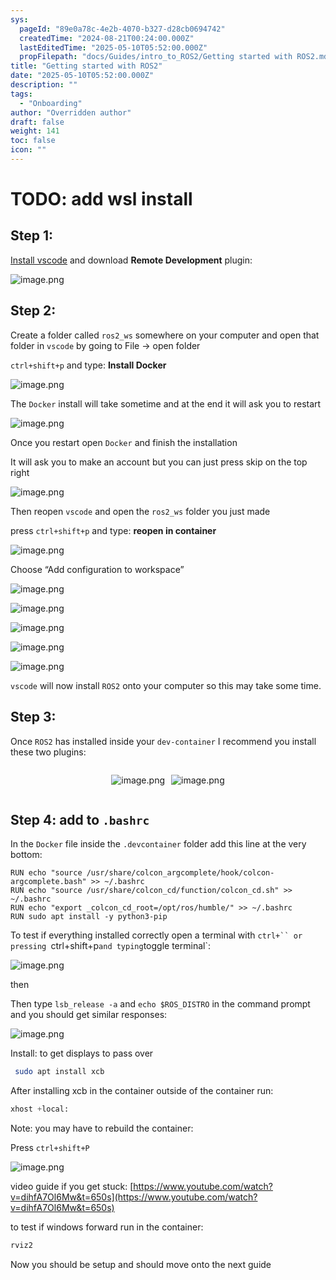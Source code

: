 ```yaml
---
sys:
  pageId: "89e0a78c-4e2b-4070-b327-d28cb0694742"
  createdTime: "2024-08-21T00:24:00.000Z"
  lastEditedTime: "2025-05-10T05:52:00.000Z"
  propFilepath: "docs/Guides/intro_to_ROS2/Getting started with ROS2.md"
title: "Getting started with ROS2"
date: "2025-05-10T05:52:00.000Z"
description: ""
tags:
  - "Onboarding"
author: "Overridden author"
draft: false
weight: 141
toc: false
icon: ""
---
```


# TODO: add wsl install

## Step 1:

[Install vscode](https://code.visualstudio.com/download) and download **Remote Development** plugin:

![image.png](https://prod-files-secure.s3.us-west-2.amazonaws.com/d518164a-d88e-44d1-a4ee-3adb3bd8bce0/efb52993-1881-4a40-b95e-6f020334f022/image.png?X-Amz-Algorithm=AWS4-HMAC-SHA256&X-Amz-Content-Sha256=UNSIGNED-PAYLOAD&X-Amz-Credential=ASIAZI2LB4662YFNGJ6S%2F20250605%2Fus-west-2%2Fs3%2Faws4_request&X-Amz-Date=20250605T041729Z&X-Amz-Expires=3600&X-Amz-Security-Token=IQoJb3JpZ2luX2VjEGQaCXVzLXdlc3QtMiJHMEUCIEPpOMUvYQG5K7sE7zpaljyT%2FIKktrq0kL%2BaT9dPowH7AiEAqoU0cd%2BwNi865AiPv3D6hh0ZqjbEaAjLQQyhnzDTXCYq%2FwMIPRAAGgw2Mzc0MjMxODM4MDUiDMQL7V9HjXMnGvLpSyrcA%2B7EpwoGviNDNvksLhdfutPGoxp2fo6m6fK8VO17FGObNk83tYXbsfWv9%2FGWWK4wrls08U3y5B7IpxvLkWoQhDOLC9Y%2Fv%2BmQVDWqwwxg9qE8sSNCaXhmwIA5UUcr6cwzip0vH%2FStKXfRiQ3lXtLksDftX4bt6w%2FYXvV7ILmXa4HpD%2FcRrjSFpVM09g0M2rOFKKArnY31WjN6Q8PS%2Bx7F%2FiBVD1XSCzI87oYleL0MXd%2BCPEgt9%2F1Rzzb9R19G6SakuQ%2F2WC8EsOMXp9x%2FnPpFRJsB3bzVD9dn0M9raBSG3V%2F9%2F1l%2Frw76xhBNGkOpwVTqGRidpkLy80lBnUGkxkKUrYsJDCx3Qd1RZrhRcjQD0kA%2FsFPCi26YrJkkEkHAf%2BtjIxQ5PRA%2FWCiJWr21KGAJ40IB2zJCLL8sceftlBeplj49AoA%2BirF2hhWOxDfIU9%2Bdvp9JWieFwPaXO%2F37CDgNj8JR5Wl4NvTCVuS6IJO%2BZYOyKq3%2F4ecAHSVXBXCIojQ6Uvvm%2B9cKQwL%2FRFHvqXd3D2%2Bf4x3pDms2RxXu3OIOC6CgOOfDuYapZFehYxlLaEJ%2F99%2FYwLog8%2B9%2Fh9DoBulH70MTNT%2FbZWT8DBof6cKehdfFLNVOwzvQxRoqX8MaMOimhMIGOqUBEnOFnO0HjVq939mME%2Ba5ocP0mqSXFxTYgVmqW34RRQMjEBFE%2BRipsAqmrmgG97TIU3MzHXFR8RpSkAm%2Fu1eeHAA3YN0l%2Brj887nz9DRI9aLgx%2BJMZMsRdu89LUqHvSpHHPwZo8Iq1K3o99W6B0n2DxhlhYCOVn2FYKPosAWR8%2FC%2FRwGrNA%2Fd1MMEHp8jpxvtG5FKWaRxrkzdlCpYuBjm7NOVuVJA&X-Amz-Signature=598354922928c88d6e6582b528677ee8044054ca16ee1c0d0a7e3c8cdb9117ba&X-Amz-SignedHeaders=host&x-id=GetObject)

## Step 2:

Create a folder called `ros2_ws` somewhere on your computer and open that folder in `vscode` by going to File → open folder 

`ctrl+shift+p` and type: **Install Docker**

![image.png](https://prod-files-secure.s3.us-west-2.amazonaws.com/d518164a-d88e-44d1-a4ee-3adb3bd8bce0/2269dc0e-1cd5-47ff-bceb-c04ad9b2eab0/image.png?X-Amz-Algorithm=AWS4-HMAC-SHA256&X-Amz-Content-Sha256=UNSIGNED-PAYLOAD&X-Amz-Credential=ASIAZI2LB4662YFNGJ6S%2F20250605%2Fus-west-2%2Fs3%2Faws4_request&X-Amz-Date=20250605T041729Z&X-Amz-Expires=3600&X-Amz-Security-Token=IQoJb3JpZ2luX2VjEGQaCXVzLXdlc3QtMiJHMEUCIEPpOMUvYQG5K7sE7zpaljyT%2FIKktrq0kL%2BaT9dPowH7AiEAqoU0cd%2BwNi865AiPv3D6hh0ZqjbEaAjLQQyhnzDTXCYq%2FwMIPRAAGgw2Mzc0MjMxODM4MDUiDMQL7V9HjXMnGvLpSyrcA%2B7EpwoGviNDNvksLhdfutPGoxp2fo6m6fK8VO17FGObNk83tYXbsfWv9%2FGWWK4wrls08U3y5B7IpxvLkWoQhDOLC9Y%2Fv%2BmQVDWqwwxg9qE8sSNCaXhmwIA5UUcr6cwzip0vH%2FStKXfRiQ3lXtLksDftX4bt6w%2FYXvV7ILmXa4HpD%2FcRrjSFpVM09g0M2rOFKKArnY31WjN6Q8PS%2Bx7F%2FiBVD1XSCzI87oYleL0MXd%2BCPEgt9%2F1Rzzb9R19G6SakuQ%2F2WC8EsOMXp9x%2FnPpFRJsB3bzVD9dn0M9raBSG3V%2F9%2F1l%2Frw76xhBNGkOpwVTqGRidpkLy80lBnUGkxkKUrYsJDCx3Qd1RZrhRcjQD0kA%2FsFPCi26YrJkkEkHAf%2BtjIxQ5PRA%2FWCiJWr21KGAJ40IB2zJCLL8sceftlBeplj49AoA%2BirF2hhWOxDfIU9%2Bdvp9JWieFwPaXO%2F37CDgNj8JR5Wl4NvTCVuS6IJO%2BZYOyKq3%2F4ecAHSVXBXCIojQ6Uvvm%2B9cKQwL%2FRFHvqXd3D2%2Bf4x3pDms2RxXu3OIOC6CgOOfDuYapZFehYxlLaEJ%2F99%2FYwLog8%2B9%2Fh9DoBulH70MTNT%2FbZWT8DBof6cKehdfFLNVOwzvQxRoqX8MaMOimhMIGOqUBEnOFnO0HjVq939mME%2Ba5ocP0mqSXFxTYgVmqW34RRQMjEBFE%2BRipsAqmrmgG97TIU3MzHXFR8RpSkAm%2Fu1eeHAA3YN0l%2Brj887nz9DRI9aLgx%2BJMZMsRdu89LUqHvSpHHPwZo8Iq1K3o99W6B0n2DxhlhYCOVn2FYKPosAWR8%2FC%2FRwGrNA%2Fd1MMEHp8jpxvtG5FKWaRxrkzdlCpYuBjm7NOVuVJA&X-Amz-Signature=7845e7578fddeed6297edb5123917aeba656cd2d3b1bb5f63e599dcba311508f&X-Amz-SignedHeaders=host&x-id=GetObject)

The `Docker` install will take sometime and at the end it will ask you to restart

![image.png](https://prod-files-secure.s3.us-west-2.amazonaws.com/d518164a-d88e-44d1-a4ee-3adb3bd8bce0/ed233f78-be33-4b1f-b89c-9c346c0e961e/image.png?X-Amz-Algorithm=AWS4-HMAC-SHA256&X-Amz-Content-Sha256=UNSIGNED-PAYLOAD&X-Amz-Credential=ASIAZI2LB4662YFNGJ6S%2F20250605%2Fus-west-2%2Fs3%2Faws4_request&X-Amz-Date=20250605T041729Z&X-Amz-Expires=3600&X-Amz-Security-Token=IQoJb3JpZ2luX2VjEGQaCXVzLXdlc3QtMiJHMEUCIEPpOMUvYQG5K7sE7zpaljyT%2FIKktrq0kL%2BaT9dPowH7AiEAqoU0cd%2BwNi865AiPv3D6hh0ZqjbEaAjLQQyhnzDTXCYq%2FwMIPRAAGgw2Mzc0MjMxODM4MDUiDMQL7V9HjXMnGvLpSyrcA%2B7EpwoGviNDNvksLhdfutPGoxp2fo6m6fK8VO17FGObNk83tYXbsfWv9%2FGWWK4wrls08U3y5B7IpxvLkWoQhDOLC9Y%2Fv%2BmQVDWqwwxg9qE8sSNCaXhmwIA5UUcr6cwzip0vH%2FStKXfRiQ3lXtLksDftX4bt6w%2FYXvV7ILmXa4HpD%2FcRrjSFpVM09g0M2rOFKKArnY31WjN6Q8PS%2Bx7F%2FiBVD1XSCzI87oYleL0MXd%2BCPEgt9%2F1Rzzb9R19G6SakuQ%2F2WC8EsOMXp9x%2FnPpFRJsB3bzVD9dn0M9raBSG3V%2F9%2F1l%2Frw76xhBNGkOpwVTqGRidpkLy80lBnUGkxkKUrYsJDCx3Qd1RZrhRcjQD0kA%2FsFPCi26YrJkkEkHAf%2BtjIxQ5PRA%2FWCiJWr21KGAJ40IB2zJCLL8sceftlBeplj49AoA%2BirF2hhWOxDfIU9%2Bdvp9JWieFwPaXO%2F37CDgNj8JR5Wl4NvTCVuS6IJO%2BZYOyKq3%2F4ecAHSVXBXCIojQ6Uvvm%2B9cKQwL%2FRFHvqXd3D2%2Bf4x3pDms2RxXu3OIOC6CgOOfDuYapZFehYxlLaEJ%2F99%2FYwLog8%2B9%2Fh9DoBulH70MTNT%2FbZWT8DBof6cKehdfFLNVOwzvQxRoqX8MaMOimhMIGOqUBEnOFnO0HjVq939mME%2Ba5ocP0mqSXFxTYgVmqW34RRQMjEBFE%2BRipsAqmrmgG97TIU3MzHXFR8RpSkAm%2Fu1eeHAA3YN0l%2Brj887nz9DRI9aLgx%2BJMZMsRdu89LUqHvSpHHPwZo8Iq1K3o99W6B0n2DxhlhYCOVn2FYKPosAWR8%2FC%2FRwGrNA%2Fd1MMEHp8jpxvtG5FKWaRxrkzdlCpYuBjm7NOVuVJA&X-Amz-Signature=6f98dde71a1e9b22f193f683d299768c983b0561d39b58f569123a2609d8d2f5&X-Amz-SignedHeaders=host&x-id=GetObject)

Once you restart open `Docker` and finish the installation

It will ask you to make an account but you can just press skip on the top right

![image.png](https://prod-files-secure.s3.us-west-2.amazonaws.com/d518164a-d88e-44d1-a4ee-3adb3bd8bce0/21010ad9-1659-4fd9-9f59-9932a09b2a3d/image.png?X-Amz-Algorithm=AWS4-HMAC-SHA256&X-Amz-Content-Sha256=UNSIGNED-PAYLOAD&X-Amz-Credential=ASIAZI2LB4662YFNGJ6S%2F20250605%2Fus-west-2%2Fs3%2Faws4_request&X-Amz-Date=20250605T041729Z&X-Amz-Expires=3600&X-Amz-Security-Token=IQoJb3JpZ2luX2VjEGQaCXVzLXdlc3QtMiJHMEUCIEPpOMUvYQG5K7sE7zpaljyT%2FIKktrq0kL%2BaT9dPowH7AiEAqoU0cd%2BwNi865AiPv3D6hh0ZqjbEaAjLQQyhnzDTXCYq%2FwMIPRAAGgw2Mzc0MjMxODM4MDUiDMQL7V9HjXMnGvLpSyrcA%2B7EpwoGviNDNvksLhdfutPGoxp2fo6m6fK8VO17FGObNk83tYXbsfWv9%2FGWWK4wrls08U3y5B7IpxvLkWoQhDOLC9Y%2Fv%2BmQVDWqwwxg9qE8sSNCaXhmwIA5UUcr6cwzip0vH%2FStKXfRiQ3lXtLksDftX4bt6w%2FYXvV7ILmXa4HpD%2FcRrjSFpVM09g0M2rOFKKArnY31WjN6Q8PS%2Bx7F%2FiBVD1XSCzI87oYleL0MXd%2BCPEgt9%2F1Rzzb9R19G6SakuQ%2F2WC8EsOMXp9x%2FnPpFRJsB3bzVD9dn0M9raBSG3V%2F9%2F1l%2Frw76xhBNGkOpwVTqGRidpkLy80lBnUGkxkKUrYsJDCx3Qd1RZrhRcjQD0kA%2FsFPCi26YrJkkEkHAf%2BtjIxQ5PRA%2FWCiJWr21KGAJ40IB2zJCLL8sceftlBeplj49AoA%2BirF2hhWOxDfIU9%2Bdvp9JWieFwPaXO%2F37CDgNj8JR5Wl4NvTCVuS6IJO%2BZYOyKq3%2F4ecAHSVXBXCIojQ6Uvvm%2B9cKQwL%2FRFHvqXd3D2%2Bf4x3pDms2RxXu3OIOC6CgOOfDuYapZFehYxlLaEJ%2F99%2FYwLog8%2B9%2Fh9DoBulH70MTNT%2FbZWT8DBof6cKehdfFLNVOwzvQxRoqX8MaMOimhMIGOqUBEnOFnO0HjVq939mME%2Ba5ocP0mqSXFxTYgVmqW34RRQMjEBFE%2BRipsAqmrmgG97TIU3MzHXFR8RpSkAm%2Fu1eeHAA3YN0l%2Brj887nz9DRI9aLgx%2BJMZMsRdu89LUqHvSpHHPwZo8Iq1K3o99W6B0n2DxhlhYCOVn2FYKPosAWR8%2FC%2FRwGrNA%2Fd1MMEHp8jpxvtG5FKWaRxrkzdlCpYuBjm7NOVuVJA&X-Amz-Signature=6e79273f7f5e32ed089e7ea283bc4c85dca11240d4e423be5e566355379ed826&X-Amz-SignedHeaders=host&x-id=GetObject)

Then reopen `vscode` and open the `ros2_ws` folder you just made

press `ctrl+shift+p` and type: **reopen in container**

![image.png](https://prod-files-secure.s3.us-west-2.amazonaws.com/d518164a-d88e-44d1-a4ee-3adb3bd8bce0/4e93b8c2-41ad-488c-8095-c74205196118/image.png?X-Amz-Algorithm=AWS4-HMAC-SHA256&X-Amz-Content-Sha256=UNSIGNED-PAYLOAD&X-Amz-Credential=ASIAZI2LB4662YFNGJ6S%2F20250605%2Fus-west-2%2Fs3%2Faws4_request&X-Amz-Date=20250605T041729Z&X-Amz-Expires=3600&X-Amz-Security-Token=IQoJb3JpZ2luX2VjEGQaCXVzLXdlc3QtMiJHMEUCIEPpOMUvYQG5K7sE7zpaljyT%2FIKktrq0kL%2BaT9dPowH7AiEAqoU0cd%2BwNi865AiPv3D6hh0ZqjbEaAjLQQyhnzDTXCYq%2FwMIPRAAGgw2Mzc0MjMxODM4MDUiDMQL7V9HjXMnGvLpSyrcA%2B7EpwoGviNDNvksLhdfutPGoxp2fo6m6fK8VO17FGObNk83tYXbsfWv9%2FGWWK4wrls08U3y5B7IpxvLkWoQhDOLC9Y%2Fv%2BmQVDWqwwxg9qE8sSNCaXhmwIA5UUcr6cwzip0vH%2FStKXfRiQ3lXtLksDftX4bt6w%2FYXvV7ILmXa4HpD%2FcRrjSFpVM09g0M2rOFKKArnY31WjN6Q8PS%2Bx7F%2FiBVD1XSCzI87oYleL0MXd%2BCPEgt9%2F1Rzzb9R19G6SakuQ%2F2WC8EsOMXp9x%2FnPpFRJsB3bzVD9dn0M9raBSG3V%2F9%2F1l%2Frw76xhBNGkOpwVTqGRidpkLy80lBnUGkxkKUrYsJDCx3Qd1RZrhRcjQD0kA%2FsFPCi26YrJkkEkHAf%2BtjIxQ5PRA%2FWCiJWr21KGAJ40IB2zJCLL8sceftlBeplj49AoA%2BirF2hhWOxDfIU9%2Bdvp9JWieFwPaXO%2F37CDgNj8JR5Wl4NvTCVuS6IJO%2BZYOyKq3%2F4ecAHSVXBXCIojQ6Uvvm%2B9cKQwL%2FRFHvqXd3D2%2Bf4x3pDms2RxXu3OIOC6CgOOfDuYapZFehYxlLaEJ%2F99%2FYwLog8%2B9%2Fh9DoBulH70MTNT%2FbZWT8DBof6cKehdfFLNVOwzvQxRoqX8MaMOimhMIGOqUBEnOFnO0HjVq939mME%2Ba5ocP0mqSXFxTYgVmqW34RRQMjEBFE%2BRipsAqmrmgG97TIU3MzHXFR8RpSkAm%2Fu1eeHAA3YN0l%2Brj887nz9DRI9aLgx%2BJMZMsRdu89LUqHvSpHHPwZo8Iq1K3o99W6B0n2DxhlhYCOVn2FYKPosAWR8%2FC%2FRwGrNA%2Fd1MMEHp8jpxvtG5FKWaRxrkzdlCpYuBjm7NOVuVJA&X-Amz-Signature=b9832c7610394b65d97f3a53ea4007cf711d070d1593b7a736dd74e4e7c92454&X-Amz-SignedHeaders=host&x-id=GetObject)

Choose “Add configuration to workspace”

![image.png](https://prod-files-secure.s3.us-west-2.amazonaws.com/d518164a-d88e-44d1-a4ee-3adb3bd8bce0/9560b282-5060-4989-ba37-97e7b2c22476/image.png?X-Amz-Algorithm=AWS4-HMAC-SHA256&X-Amz-Content-Sha256=UNSIGNED-PAYLOAD&X-Amz-Credential=ASIAZI2LB4662YFNGJ6S%2F20250605%2Fus-west-2%2Fs3%2Faws4_request&X-Amz-Date=20250605T041729Z&X-Amz-Expires=3600&X-Amz-Security-Token=IQoJb3JpZ2luX2VjEGQaCXVzLXdlc3QtMiJHMEUCIEPpOMUvYQG5K7sE7zpaljyT%2FIKktrq0kL%2BaT9dPowH7AiEAqoU0cd%2BwNi865AiPv3D6hh0ZqjbEaAjLQQyhnzDTXCYq%2FwMIPRAAGgw2Mzc0MjMxODM4MDUiDMQL7V9HjXMnGvLpSyrcA%2B7EpwoGviNDNvksLhdfutPGoxp2fo6m6fK8VO17FGObNk83tYXbsfWv9%2FGWWK4wrls08U3y5B7IpxvLkWoQhDOLC9Y%2Fv%2BmQVDWqwwxg9qE8sSNCaXhmwIA5UUcr6cwzip0vH%2FStKXfRiQ3lXtLksDftX4bt6w%2FYXvV7ILmXa4HpD%2FcRrjSFpVM09g0M2rOFKKArnY31WjN6Q8PS%2Bx7F%2FiBVD1XSCzI87oYleL0MXd%2BCPEgt9%2F1Rzzb9R19G6SakuQ%2F2WC8EsOMXp9x%2FnPpFRJsB3bzVD9dn0M9raBSG3V%2F9%2F1l%2Frw76xhBNGkOpwVTqGRidpkLy80lBnUGkxkKUrYsJDCx3Qd1RZrhRcjQD0kA%2FsFPCi26YrJkkEkHAf%2BtjIxQ5PRA%2FWCiJWr21KGAJ40IB2zJCLL8sceftlBeplj49AoA%2BirF2hhWOxDfIU9%2Bdvp9JWieFwPaXO%2F37CDgNj8JR5Wl4NvTCVuS6IJO%2BZYOyKq3%2F4ecAHSVXBXCIojQ6Uvvm%2B9cKQwL%2FRFHvqXd3D2%2Bf4x3pDms2RxXu3OIOC6CgOOfDuYapZFehYxlLaEJ%2F99%2FYwLog8%2B9%2Fh9DoBulH70MTNT%2FbZWT8DBof6cKehdfFLNVOwzvQxRoqX8MaMOimhMIGOqUBEnOFnO0HjVq939mME%2Ba5ocP0mqSXFxTYgVmqW34RRQMjEBFE%2BRipsAqmrmgG97TIU3MzHXFR8RpSkAm%2Fu1eeHAA3YN0l%2Brj887nz9DRI9aLgx%2BJMZMsRdu89LUqHvSpHHPwZo8Iq1K3o99W6B0n2DxhlhYCOVn2FYKPosAWR8%2FC%2FRwGrNA%2Fd1MMEHp8jpxvtG5FKWaRxrkzdlCpYuBjm7NOVuVJA&X-Amz-Signature=35216337e0c11f283b7bce40d0419689f8b610b89b07a478d73356dbf90cf0f8&X-Amz-SignedHeaders=host&x-id=GetObject)

![image.png](https://prod-files-secure.s3.us-west-2.amazonaws.com/d518164a-d88e-44d1-a4ee-3adb3bd8bce0/2ee63f81-886b-48e8-a553-dc6e5eac99e4/image.png?X-Amz-Algorithm=AWS4-HMAC-SHA256&X-Amz-Content-Sha256=UNSIGNED-PAYLOAD&X-Amz-Credential=ASIAZI2LB4662YFNGJ6S%2F20250605%2Fus-west-2%2Fs3%2Faws4_request&X-Amz-Date=20250605T041729Z&X-Amz-Expires=3600&X-Amz-Security-Token=IQoJb3JpZ2luX2VjEGQaCXVzLXdlc3QtMiJHMEUCIEPpOMUvYQG5K7sE7zpaljyT%2FIKktrq0kL%2BaT9dPowH7AiEAqoU0cd%2BwNi865AiPv3D6hh0ZqjbEaAjLQQyhnzDTXCYq%2FwMIPRAAGgw2Mzc0MjMxODM4MDUiDMQL7V9HjXMnGvLpSyrcA%2B7EpwoGviNDNvksLhdfutPGoxp2fo6m6fK8VO17FGObNk83tYXbsfWv9%2FGWWK4wrls08U3y5B7IpxvLkWoQhDOLC9Y%2Fv%2BmQVDWqwwxg9qE8sSNCaXhmwIA5UUcr6cwzip0vH%2FStKXfRiQ3lXtLksDftX4bt6w%2FYXvV7ILmXa4HpD%2FcRrjSFpVM09g0M2rOFKKArnY31WjN6Q8PS%2Bx7F%2FiBVD1XSCzI87oYleL0MXd%2BCPEgt9%2F1Rzzb9R19G6SakuQ%2F2WC8EsOMXp9x%2FnPpFRJsB3bzVD9dn0M9raBSG3V%2F9%2F1l%2Frw76xhBNGkOpwVTqGRidpkLy80lBnUGkxkKUrYsJDCx3Qd1RZrhRcjQD0kA%2FsFPCi26YrJkkEkHAf%2BtjIxQ5PRA%2FWCiJWr21KGAJ40IB2zJCLL8sceftlBeplj49AoA%2BirF2hhWOxDfIU9%2Bdvp9JWieFwPaXO%2F37CDgNj8JR5Wl4NvTCVuS6IJO%2BZYOyKq3%2F4ecAHSVXBXCIojQ6Uvvm%2B9cKQwL%2FRFHvqXd3D2%2Bf4x3pDms2RxXu3OIOC6CgOOfDuYapZFehYxlLaEJ%2F99%2FYwLog8%2B9%2Fh9DoBulH70MTNT%2FbZWT8DBof6cKehdfFLNVOwzvQxRoqX8MaMOimhMIGOqUBEnOFnO0HjVq939mME%2Ba5ocP0mqSXFxTYgVmqW34RRQMjEBFE%2BRipsAqmrmgG97TIU3MzHXFR8RpSkAm%2Fu1eeHAA3YN0l%2Brj887nz9DRI9aLgx%2BJMZMsRdu89LUqHvSpHHPwZo8Iq1K3o99W6B0n2DxhlhYCOVn2FYKPosAWR8%2FC%2FRwGrNA%2Fd1MMEHp8jpxvtG5FKWaRxrkzdlCpYuBjm7NOVuVJA&X-Amz-Signature=3cb64536dda150678056fdb232e6e5b29c253dd3993e88a3006b5fecd04a5142&X-Amz-SignedHeaders=host&x-id=GetObject)

![image.png](https://prod-files-secure.s3.us-west-2.amazonaws.com/d518164a-d88e-44d1-a4ee-3adb3bd8bce0/ae1580b2-b048-407e-aed9-b584224a7a04/image.png?X-Amz-Algorithm=AWS4-HMAC-SHA256&X-Amz-Content-Sha256=UNSIGNED-PAYLOAD&X-Amz-Credential=ASIAZI2LB4662YFNGJ6S%2F20250605%2Fus-west-2%2Fs3%2Faws4_request&X-Amz-Date=20250605T041729Z&X-Amz-Expires=3600&X-Amz-Security-Token=IQoJb3JpZ2luX2VjEGQaCXVzLXdlc3QtMiJHMEUCIEPpOMUvYQG5K7sE7zpaljyT%2FIKktrq0kL%2BaT9dPowH7AiEAqoU0cd%2BwNi865AiPv3D6hh0ZqjbEaAjLQQyhnzDTXCYq%2FwMIPRAAGgw2Mzc0MjMxODM4MDUiDMQL7V9HjXMnGvLpSyrcA%2B7EpwoGviNDNvksLhdfutPGoxp2fo6m6fK8VO17FGObNk83tYXbsfWv9%2FGWWK4wrls08U3y5B7IpxvLkWoQhDOLC9Y%2Fv%2BmQVDWqwwxg9qE8sSNCaXhmwIA5UUcr6cwzip0vH%2FStKXfRiQ3lXtLksDftX4bt6w%2FYXvV7ILmXa4HpD%2FcRrjSFpVM09g0M2rOFKKArnY31WjN6Q8PS%2Bx7F%2FiBVD1XSCzI87oYleL0MXd%2BCPEgt9%2F1Rzzb9R19G6SakuQ%2F2WC8EsOMXp9x%2FnPpFRJsB3bzVD9dn0M9raBSG3V%2F9%2F1l%2Frw76xhBNGkOpwVTqGRidpkLy80lBnUGkxkKUrYsJDCx3Qd1RZrhRcjQD0kA%2FsFPCi26YrJkkEkHAf%2BtjIxQ5PRA%2FWCiJWr21KGAJ40IB2zJCLL8sceftlBeplj49AoA%2BirF2hhWOxDfIU9%2Bdvp9JWieFwPaXO%2F37CDgNj8JR5Wl4NvTCVuS6IJO%2BZYOyKq3%2F4ecAHSVXBXCIojQ6Uvvm%2B9cKQwL%2FRFHvqXd3D2%2Bf4x3pDms2RxXu3OIOC6CgOOfDuYapZFehYxlLaEJ%2F99%2FYwLog8%2B9%2Fh9DoBulH70MTNT%2FbZWT8DBof6cKehdfFLNVOwzvQxRoqX8MaMOimhMIGOqUBEnOFnO0HjVq939mME%2Ba5ocP0mqSXFxTYgVmqW34RRQMjEBFE%2BRipsAqmrmgG97TIU3MzHXFR8RpSkAm%2Fu1eeHAA3YN0l%2Brj887nz9DRI9aLgx%2BJMZMsRdu89LUqHvSpHHPwZo8Iq1K3o99W6B0n2DxhlhYCOVn2FYKPosAWR8%2FC%2FRwGrNA%2Fd1MMEHp8jpxvtG5FKWaRxrkzdlCpYuBjm7NOVuVJA&X-Amz-Signature=9a13315a318241e6ee2da2074fd5a31a9b0273c0d52a87227e9bc834d766fc68&X-Amz-SignedHeaders=host&x-id=GetObject)

![image.png](https://prod-files-secure.s3.us-west-2.amazonaws.com/d518164a-d88e-44d1-a4ee-3adb3bd8bce0/53255b28-f75e-430f-b9e3-c0ac8577e42b/image.png?X-Amz-Algorithm=AWS4-HMAC-SHA256&X-Amz-Content-Sha256=UNSIGNED-PAYLOAD&X-Amz-Credential=ASIAZI2LB4662YFNGJ6S%2F20250605%2Fus-west-2%2Fs3%2Faws4_request&X-Amz-Date=20250605T041729Z&X-Amz-Expires=3600&X-Amz-Security-Token=IQoJb3JpZ2luX2VjEGQaCXVzLXdlc3QtMiJHMEUCIEPpOMUvYQG5K7sE7zpaljyT%2FIKktrq0kL%2BaT9dPowH7AiEAqoU0cd%2BwNi865AiPv3D6hh0ZqjbEaAjLQQyhnzDTXCYq%2FwMIPRAAGgw2Mzc0MjMxODM4MDUiDMQL7V9HjXMnGvLpSyrcA%2B7EpwoGviNDNvksLhdfutPGoxp2fo6m6fK8VO17FGObNk83tYXbsfWv9%2FGWWK4wrls08U3y5B7IpxvLkWoQhDOLC9Y%2Fv%2BmQVDWqwwxg9qE8sSNCaXhmwIA5UUcr6cwzip0vH%2FStKXfRiQ3lXtLksDftX4bt6w%2FYXvV7ILmXa4HpD%2FcRrjSFpVM09g0M2rOFKKArnY31WjN6Q8PS%2Bx7F%2FiBVD1XSCzI87oYleL0MXd%2BCPEgt9%2F1Rzzb9R19G6SakuQ%2F2WC8EsOMXp9x%2FnPpFRJsB3bzVD9dn0M9raBSG3V%2F9%2F1l%2Frw76xhBNGkOpwVTqGRidpkLy80lBnUGkxkKUrYsJDCx3Qd1RZrhRcjQD0kA%2FsFPCi26YrJkkEkHAf%2BtjIxQ5PRA%2FWCiJWr21KGAJ40IB2zJCLL8sceftlBeplj49AoA%2BirF2hhWOxDfIU9%2Bdvp9JWieFwPaXO%2F37CDgNj8JR5Wl4NvTCVuS6IJO%2BZYOyKq3%2F4ecAHSVXBXCIojQ6Uvvm%2B9cKQwL%2FRFHvqXd3D2%2Bf4x3pDms2RxXu3OIOC6CgOOfDuYapZFehYxlLaEJ%2F99%2FYwLog8%2B9%2Fh9DoBulH70MTNT%2FbZWT8DBof6cKehdfFLNVOwzvQxRoqX8MaMOimhMIGOqUBEnOFnO0HjVq939mME%2Ba5ocP0mqSXFxTYgVmqW34RRQMjEBFE%2BRipsAqmrmgG97TIU3MzHXFR8RpSkAm%2Fu1eeHAA3YN0l%2Brj887nz9DRI9aLgx%2BJMZMsRdu89LUqHvSpHHPwZo8Iq1K3o99W6B0n2DxhlhYCOVn2FYKPosAWR8%2FC%2FRwGrNA%2Fd1MMEHp8jpxvtG5FKWaRxrkzdlCpYuBjm7NOVuVJA&X-Amz-Signature=b897926a0887ee248801869709ac019919e42769be36a85d9d5a9d4f79d6d56e&X-Amz-SignedHeaders=host&x-id=GetObject)

![image.png](https://prod-files-secure.s3.us-west-2.amazonaws.com/d518164a-d88e-44d1-a4ee-3adb3bd8bce0/7c562767-5af9-4ffb-97d1-327bcdf4ee00/image.png?X-Amz-Algorithm=AWS4-HMAC-SHA256&X-Amz-Content-Sha256=UNSIGNED-PAYLOAD&X-Amz-Credential=ASIAZI2LB4662YFNGJ6S%2F20250605%2Fus-west-2%2Fs3%2Faws4_request&X-Amz-Date=20250605T041729Z&X-Amz-Expires=3600&X-Amz-Security-Token=IQoJb3JpZ2luX2VjEGQaCXVzLXdlc3QtMiJHMEUCIEPpOMUvYQG5K7sE7zpaljyT%2FIKktrq0kL%2BaT9dPowH7AiEAqoU0cd%2BwNi865AiPv3D6hh0ZqjbEaAjLQQyhnzDTXCYq%2FwMIPRAAGgw2Mzc0MjMxODM4MDUiDMQL7V9HjXMnGvLpSyrcA%2B7EpwoGviNDNvksLhdfutPGoxp2fo6m6fK8VO17FGObNk83tYXbsfWv9%2FGWWK4wrls08U3y5B7IpxvLkWoQhDOLC9Y%2Fv%2BmQVDWqwwxg9qE8sSNCaXhmwIA5UUcr6cwzip0vH%2FStKXfRiQ3lXtLksDftX4bt6w%2FYXvV7ILmXa4HpD%2FcRrjSFpVM09g0M2rOFKKArnY31WjN6Q8PS%2Bx7F%2FiBVD1XSCzI87oYleL0MXd%2BCPEgt9%2F1Rzzb9R19G6SakuQ%2F2WC8EsOMXp9x%2FnPpFRJsB3bzVD9dn0M9raBSG3V%2F9%2F1l%2Frw76xhBNGkOpwVTqGRidpkLy80lBnUGkxkKUrYsJDCx3Qd1RZrhRcjQD0kA%2FsFPCi26YrJkkEkHAf%2BtjIxQ5PRA%2FWCiJWr21KGAJ40IB2zJCLL8sceftlBeplj49AoA%2BirF2hhWOxDfIU9%2Bdvp9JWieFwPaXO%2F37CDgNj8JR5Wl4NvTCVuS6IJO%2BZYOyKq3%2F4ecAHSVXBXCIojQ6Uvvm%2B9cKQwL%2FRFHvqXd3D2%2Bf4x3pDms2RxXu3OIOC6CgOOfDuYapZFehYxlLaEJ%2F99%2FYwLog8%2B9%2Fh9DoBulH70MTNT%2FbZWT8DBof6cKehdfFLNVOwzvQxRoqX8MaMOimhMIGOqUBEnOFnO0HjVq939mME%2Ba5ocP0mqSXFxTYgVmqW34RRQMjEBFE%2BRipsAqmrmgG97TIU3MzHXFR8RpSkAm%2Fu1eeHAA3YN0l%2Brj887nz9DRI9aLgx%2BJMZMsRdu89LUqHvSpHHPwZo8Iq1K3o99W6B0n2DxhlhYCOVn2FYKPosAWR8%2FC%2FRwGrNA%2Fd1MMEHp8jpxvtG5FKWaRxrkzdlCpYuBjm7NOVuVJA&X-Amz-Signature=f88b9831eea0b36c70cf991ce24530d84eb149c76cc921398ac50a429c321d94&X-Amz-SignedHeaders=host&x-id=GetObject)

`vscode` will now install `ROS2` onto your computer so this may take some time.

## Step 3:

Once `ROS2` has installed inside your `dev-container` I recommend you install these two plugins:

<div style="display: flex;flex-direction: row; column-gap:10px; max-width: 630px;justify-content: center;">
<div>

![image.png](https://prod-files-secure.s3.us-west-2.amazonaws.com/d518164a-d88e-44d1-a4ee-3adb3bd8bce0/3fc3d550-5a54-4ba1-ba6b-faa01cdb7369/image.png?X-Amz-Algorithm=AWS4-HMAC-SHA256&X-Amz-Content-Sha256=UNSIGNED-PAYLOAD&X-Amz-Credential=ASIAZI2LB4663XCQUPFX%2F20250605%2Fus-west-2%2Fs3%2Faws4_request&X-Amz-Date=20250605T041738Z&X-Amz-Expires=3600&X-Amz-Security-Token=IQoJb3JpZ2luX2VjEGQaCXVzLXdlc3QtMiJGMEQCIDP2HxBiAryhkmdHHTUuhpCxz%2BQQGnHDDnYKXeKhFu2hAiAhyiyN6uSBdCHyKEZHFqB3TdGtKm4UFi2WkI%2BoQG%2B6Rir%2FAwg9EAAaDDYzNzQyMzE4MzgwNSIMLBJiXgpDUhBnqQ9eKtwD2RAoQjUvaOmAy%2BqTCEc77VXaoukCaZC1tle0hLHA5LAQOTKdOGjSwx5q%2B0cUTd6My3bMAK7jLix9b%2FbX1g%2Beaw2kGMEK6sjxEadckgd2Pm3UmkqlBE5iuoPow3hsHpAWmLOg2Ry%2F8h%2BNekeD4N6nNcBpDgm%2Bj4ym%2FL8q1XraQPHoWJREc7pCDQibmJmmVGg%2FmqCrc8bAjVHKNnQYbgi6SiS5abBFoUXj8ZbvpySmaXAH2YtmkonwZBJaauj8c%2FhZ8gF0jA7fbJvxwwwiaaGKgpHSNffCk9bU10ma2Fljg32cWApAeX3%2BKVEOEj2IovppsfwhSvjizrvwwMZUviE3VTYOj%2Bcm9AwQAAVVYejnQG2M%2FB1SFviqzWmVP5uP7aIIP32M%2BlbdVUIdYu7gT4X7rUoptMMJ1vAXQc4gDi%2FJYXp%2FM5Fw0R8hTQuI7cEMtk8f6%2F6SoJXB82qc0HsHV0lh6vvy2vqH12ouEPSSQJIP5edeJi4KGvssQRsX6OyeER%2B7jrfJWaqifZ4gto2Ff8yj43khAVjU9d%2B0MC8MnUDnAJJET27bQHXNktuwDNfW5O3HbWDW1USQO5soH1%2Bm02MQRzjvdhAWaBUoP99oi4BEWGuCA29r7MiCkuHsBVAw2KaEwgY6pgEJ%2Fd3ckENbLZSWNIjS3kwVghWp6h0ewtwbrfDYXm968a6L9QasfWlSRCeWVmHtLOGTxkXg71IdcUpnXP%2FaOQ8oYGr5AAyKOBBAwO4NGJ2Gs7tupN5Bjned49JPlLyNqosZ7Of9341Omt4pY3kZrCTC34FRRv3aqY3dp%2BCSarx0x4EgSLgTmwQr1ahca8EzmeZBbmZcKOeGqDTGQBb62mX4VgU9GAO9&X-Amz-Signature=d1afb8599e3d7ba36da2476817966fba4da1995a8cabf38b91ec1463914148c4&X-Amz-SignedHeaders=host&x-id=GetObject)

</div>
<div>

![image.png](https://prod-files-secure.s3.us-west-2.amazonaws.com/d518164a-d88e-44d1-a4ee-3adb3bd8bce0/d994cc66-13c2-4093-a5a3-f84cf4601a82/image.png?X-Amz-Algorithm=AWS4-HMAC-SHA256&X-Amz-Content-Sha256=UNSIGNED-PAYLOAD&X-Amz-Credential=ASIAZI2LB4666WZ3S7CX%2F20250605%2Fus-west-2%2Fs3%2Faws4_request&X-Amz-Date=20250605T041745Z&X-Amz-Expires=3600&X-Amz-Security-Token=IQoJb3JpZ2luX2VjEGQaCXVzLXdlc3QtMiJIMEYCIQCKdabeYTroVxfThJY%2FGZBsiCq%2Bu3ABzwCyRBF15D%2FEGQIhAOHj6lGSKJzFhbD2tQgd4Nzq%2BOZIP4iacZ3WnKeybgQGKv8DCD0QABoMNjM3NDIzMTgzODA1IgwJjak9V5Fla8iD2zkq3ANqlyu3d4UtZ9QnjmphbuGEPlFplUDRvPNxhxAmfeeb7q6ppdbj8yFdxPZM0HoC%2F%2BVxzT3TZdub65rXSCAYvG%2FMARQ%2FjxmaRrNc0RNuipSYP%2F4vk36jWpskY9%2FuGawQGNrvRZtyGoWhZOrNgqt%2Fdf4drOijxpZAPJVqEWUdl%2FGqUX2ByAOYGz7RfAf5H%2FAp0q%2F7fwPQcMCgjZGbIu9ijjFWlZFbRJFwZWKtTxFgBIFv7ytJqse0YQaPtambfalT6yMeyamC4JQVi5YoYNg9dqOWaXEaHJ%2FoM5lT5nXaVoUSwJxnVRcCprfmvlN6LWCDROZ%2FCv61e0x1RD1iiO43XTJwAlYcZdvwSLBvp9376oWqswK3FAkbRk1YuekTXZnLt2EFEJ5lJWOGXLPQMVWZP252PqJcBmDLeC4LH7UWUbtOYOmPIjbm1i%2B1Wy1Fttp9cS9ZKWePtWRAN4KSDQcLUwNQWFlH%2B84ggzqlnnyQTM1hXg%2BVy1I9aqGVQ0NdTi5Jz24qNGW6TXaOxci9nGL%2FRwXpE8x24G7X%2BhupdnlKwWcB7QAyG71aPagLhtwNSJoJZ789Y128vTeKRHn%2B6%2FrZNNtRsIhtaCYVC9iym4dn0qcQVvZ8PzIV3bHCZvuZ8jCbp4TCBjqkAd3nuP04J6tjKcrmoznnRS%2FtW%2BO4XyH76Gpbnac09tcfOC95UPw8QNSRwIk7eQxhwFgmojwmkSK98igbwfLRWhbt4kZkG2IHm0GaNXLmLgBsJw18eBKOxm%2FrB10bjMXUn%2BO%2BJAaWeJEmDw2I3UXrREdN%2FEfzbFvO0dePaLVDZggJzG95eq%2BRkp%2BOsTbXM71e1%2BT9FIijLrYL3toE76QF62vLjObR&X-Amz-Signature=ff772916994966bfc44a3807d74988f2ab335a20e6602267fd885a18d60dcc23&X-Amz-SignedHeaders=host&x-id=GetObject)

</div>
</div>

## Step 4: add to `.bashrc`

In the `Docker` file inside the `.devcontainer` folder add this line at the very bottom: 

```docker
RUN echo "source /usr/share/colcon_argcomplete/hook/colcon-argcomplete.bash" >> ~/.bashrc
RUN echo "source /usr/share/colcon_cd/function/colcon_cd.sh" >> ~/.bashrc
RUN echo "export _colcon_cd_root=/opt/ros/humble/" >> ~/.bashrc
RUN sudo apt install -y python3-pip 
```

To test if everything installed correctly open a terminal with `ctrl+`` or pressing `ctrl+shift+p` and typing `toggle terminal`:

![image.png](https://prod-files-secure.s3.us-west-2.amazonaws.com/d518164a-d88e-44d1-a4ee-3adb3bd8bce0/6a4943d8-b04e-4c02-9a58-775f3384d1a5/image.png?X-Amz-Algorithm=AWS4-HMAC-SHA256&X-Amz-Content-Sha256=UNSIGNED-PAYLOAD&X-Amz-Credential=ASIAZI2LB4662YFNGJ6S%2F20250605%2Fus-west-2%2Fs3%2Faws4_request&X-Amz-Date=20250605T041729Z&X-Amz-Expires=3600&X-Amz-Security-Token=IQoJb3JpZ2luX2VjEGQaCXVzLXdlc3QtMiJHMEUCIEPpOMUvYQG5K7sE7zpaljyT%2FIKktrq0kL%2BaT9dPowH7AiEAqoU0cd%2BwNi865AiPv3D6hh0ZqjbEaAjLQQyhnzDTXCYq%2FwMIPRAAGgw2Mzc0MjMxODM4MDUiDMQL7V9HjXMnGvLpSyrcA%2B7EpwoGviNDNvksLhdfutPGoxp2fo6m6fK8VO17FGObNk83tYXbsfWv9%2FGWWK4wrls08U3y5B7IpxvLkWoQhDOLC9Y%2Fv%2BmQVDWqwwxg9qE8sSNCaXhmwIA5UUcr6cwzip0vH%2FStKXfRiQ3lXtLksDftX4bt6w%2FYXvV7ILmXa4HpD%2FcRrjSFpVM09g0M2rOFKKArnY31WjN6Q8PS%2Bx7F%2FiBVD1XSCzI87oYleL0MXd%2BCPEgt9%2F1Rzzb9R19G6SakuQ%2F2WC8EsOMXp9x%2FnPpFRJsB3bzVD9dn0M9raBSG3V%2F9%2F1l%2Frw76xhBNGkOpwVTqGRidpkLy80lBnUGkxkKUrYsJDCx3Qd1RZrhRcjQD0kA%2FsFPCi26YrJkkEkHAf%2BtjIxQ5PRA%2FWCiJWr21KGAJ40IB2zJCLL8sceftlBeplj49AoA%2BirF2hhWOxDfIU9%2Bdvp9JWieFwPaXO%2F37CDgNj8JR5Wl4NvTCVuS6IJO%2BZYOyKq3%2F4ecAHSVXBXCIojQ6Uvvm%2B9cKQwL%2FRFHvqXd3D2%2Bf4x3pDms2RxXu3OIOC6CgOOfDuYapZFehYxlLaEJ%2F99%2FYwLog8%2B9%2Fh9DoBulH70MTNT%2FbZWT8DBof6cKehdfFLNVOwzvQxRoqX8MaMOimhMIGOqUBEnOFnO0HjVq939mME%2Ba5ocP0mqSXFxTYgVmqW34RRQMjEBFE%2BRipsAqmrmgG97TIU3MzHXFR8RpSkAm%2Fu1eeHAA3YN0l%2Brj887nz9DRI9aLgx%2BJMZMsRdu89LUqHvSpHHPwZo8Iq1K3o99W6B0n2DxhlhYCOVn2FYKPosAWR8%2FC%2FRwGrNA%2Fd1MMEHp8jpxvtG5FKWaRxrkzdlCpYuBjm7NOVuVJA&X-Amz-Signature=5093c1876ded42d559720669f802cd9d6f38fb3d1313c5a9de014f088fb65e55&X-Amz-SignedHeaders=host&x-id=GetObject)

then 

Then type `lsb_release -a` and `echo $ROS_DISTRO` in the command prompt and you should get similar responses:

![image.png](https://prod-files-secure.s3.us-west-2.amazonaws.com/d518164a-d88e-44d1-a4ee-3adb3bd8bce0/3e635dec-a805-4e85-8b9e-d000e5b71a4e/image.png?X-Amz-Algorithm=AWS4-HMAC-SHA256&X-Amz-Content-Sha256=UNSIGNED-PAYLOAD&X-Amz-Credential=ASIAZI2LB4662YFNGJ6S%2F20250605%2Fus-west-2%2Fs3%2Faws4_request&X-Amz-Date=20250605T041729Z&X-Amz-Expires=3600&X-Amz-Security-Token=IQoJb3JpZ2luX2VjEGQaCXVzLXdlc3QtMiJHMEUCIEPpOMUvYQG5K7sE7zpaljyT%2FIKktrq0kL%2BaT9dPowH7AiEAqoU0cd%2BwNi865AiPv3D6hh0ZqjbEaAjLQQyhnzDTXCYq%2FwMIPRAAGgw2Mzc0MjMxODM4MDUiDMQL7V9HjXMnGvLpSyrcA%2B7EpwoGviNDNvksLhdfutPGoxp2fo6m6fK8VO17FGObNk83tYXbsfWv9%2FGWWK4wrls08U3y5B7IpxvLkWoQhDOLC9Y%2Fv%2BmQVDWqwwxg9qE8sSNCaXhmwIA5UUcr6cwzip0vH%2FStKXfRiQ3lXtLksDftX4bt6w%2FYXvV7ILmXa4HpD%2FcRrjSFpVM09g0M2rOFKKArnY31WjN6Q8PS%2Bx7F%2FiBVD1XSCzI87oYleL0MXd%2BCPEgt9%2F1Rzzb9R19G6SakuQ%2F2WC8EsOMXp9x%2FnPpFRJsB3bzVD9dn0M9raBSG3V%2F9%2F1l%2Frw76xhBNGkOpwVTqGRidpkLy80lBnUGkxkKUrYsJDCx3Qd1RZrhRcjQD0kA%2FsFPCi26YrJkkEkHAf%2BtjIxQ5PRA%2FWCiJWr21KGAJ40IB2zJCLL8sceftlBeplj49AoA%2BirF2hhWOxDfIU9%2Bdvp9JWieFwPaXO%2F37CDgNj8JR5Wl4NvTCVuS6IJO%2BZYOyKq3%2F4ecAHSVXBXCIojQ6Uvvm%2B9cKQwL%2FRFHvqXd3D2%2Bf4x3pDms2RxXu3OIOC6CgOOfDuYapZFehYxlLaEJ%2F99%2FYwLog8%2B9%2Fh9DoBulH70MTNT%2FbZWT8DBof6cKehdfFLNVOwzvQxRoqX8MaMOimhMIGOqUBEnOFnO0HjVq939mME%2Ba5ocP0mqSXFxTYgVmqW34RRQMjEBFE%2BRipsAqmrmgG97TIU3MzHXFR8RpSkAm%2Fu1eeHAA3YN0l%2Brj887nz9DRI9aLgx%2BJMZMsRdu89LUqHvSpHHPwZo8Iq1K3o99W6B0n2DxhlhYCOVn2FYKPosAWR8%2FC%2FRwGrNA%2Fd1MMEHp8jpxvtG5FKWaRxrkzdlCpYuBjm7NOVuVJA&X-Amz-Signature=b42b183a36a68e9e398fdecda47dda3a59fae5577aed164e7f244e4fb39cbf24&X-Amz-SignedHeaders=host&x-id=GetObject)

Install:  to get displays to pass over

```bash
 sudo apt install xcb
```

After installing xcb in the container outside of the container run:

```python
xhost +local:
```

Note: you may have to rebuild the container:

Press `ctrl+shift+P`

![image.png](https://prod-files-secure.s3.us-west-2.amazonaws.com/d518164a-d88e-44d1-a4ee-3adb3bd8bce0/6c2be660-2618-4c38-9c26-53554f7a0b7b/image.png?X-Amz-Algorithm=AWS4-HMAC-SHA256&X-Amz-Content-Sha256=UNSIGNED-PAYLOAD&X-Amz-Credential=ASIAZI2LB4662YFNGJ6S%2F20250605%2Fus-west-2%2Fs3%2Faws4_request&X-Amz-Date=20250605T041729Z&X-Amz-Expires=3600&X-Amz-Security-Token=IQoJb3JpZ2luX2VjEGQaCXVzLXdlc3QtMiJHMEUCIEPpOMUvYQG5K7sE7zpaljyT%2FIKktrq0kL%2BaT9dPowH7AiEAqoU0cd%2BwNi865AiPv3D6hh0ZqjbEaAjLQQyhnzDTXCYq%2FwMIPRAAGgw2Mzc0MjMxODM4MDUiDMQL7V9HjXMnGvLpSyrcA%2B7EpwoGviNDNvksLhdfutPGoxp2fo6m6fK8VO17FGObNk83tYXbsfWv9%2FGWWK4wrls08U3y5B7IpxvLkWoQhDOLC9Y%2Fv%2BmQVDWqwwxg9qE8sSNCaXhmwIA5UUcr6cwzip0vH%2FStKXfRiQ3lXtLksDftX4bt6w%2FYXvV7ILmXa4HpD%2FcRrjSFpVM09g0M2rOFKKArnY31WjN6Q8PS%2Bx7F%2FiBVD1XSCzI87oYleL0MXd%2BCPEgt9%2F1Rzzb9R19G6SakuQ%2F2WC8EsOMXp9x%2FnPpFRJsB3bzVD9dn0M9raBSG3V%2F9%2F1l%2Frw76xhBNGkOpwVTqGRidpkLy80lBnUGkxkKUrYsJDCx3Qd1RZrhRcjQD0kA%2FsFPCi26YrJkkEkHAf%2BtjIxQ5PRA%2FWCiJWr21KGAJ40IB2zJCLL8sceftlBeplj49AoA%2BirF2hhWOxDfIU9%2Bdvp9JWieFwPaXO%2F37CDgNj8JR5Wl4NvTCVuS6IJO%2BZYOyKq3%2F4ecAHSVXBXCIojQ6Uvvm%2B9cKQwL%2FRFHvqXd3D2%2Bf4x3pDms2RxXu3OIOC6CgOOfDuYapZFehYxlLaEJ%2F99%2FYwLog8%2B9%2Fh9DoBulH70MTNT%2FbZWT8DBof6cKehdfFLNVOwzvQxRoqX8MaMOimhMIGOqUBEnOFnO0HjVq939mME%2Ba5ocP0mqSXFxTYgVmqW34RRQMjEBFE%2BRipsAqmrmgG97TIU3MzHXFR8RpSkAm%2Fu1eeHAA3YN0l%2Brj887nz9DRI9aLgx%2BJMZMsRdu89LUqHvSpHHPwZo8Iq1K3o99W6B0n2DxhlhYCOVn2FYKPosAWR8%2FC%2FRwGrNA%2Fd1MMEHp8jpxvtG5FKWaRxrkzdlCpYuBjm7NOVuVJA&X-Amz-Signature=c357157a829b6cb7277b18f3a53f57463ea25fda6c937f0e6af3af9ad4345870&X-Amz-SignedHeaders=host&x-id=GetObject)

video guide if you get stuck: [https://www.youtube.com/watch?v=dihfA7Ol6Mw&t=650s](https://www.youtube.com/watch?v=dihfA7Ol6Mw&t=650s)

to test if windows forward run in the container:

```bash
rviz2
```

Now you should be setup and should move onto the next guide 
